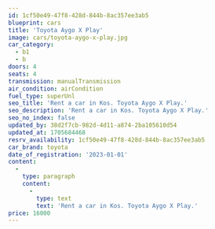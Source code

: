```yaml
---
id: 1cf50e49-47f8-428d-844b-8ac357ee3ab5
blueprint: cars
title: 'Toyota Aygo X Play'
image: cars/toyota-aygo-x-play.jpg
car_category:
  - b1
  - b
doors: 4
seats: 4
transmission: manualTransmission
air_condition: airCondition
fuel_type: superUnl
seo_title: 'Rent a car in Kos. Toyota Aygo X Play.'
seo_description: 'Rent a car in Kos. Toyota Aygo X Play.'
seo_no_index: false
updated_by: 38d2f7cb-982d-4d11-a874-2ba105610d54
updated_at: 1705684468
resrv_availability: 1cf50e49-47f8-428d-844b-8ac357ee3ab5
car_brand: toyota
date_of_registration: '2023-01-01'
content:
  -
    type: paragraph
    content:
      -
        type: text
        text: 'Rent a car in Kos. Toyota Aygo X Play.'
price: 16000
---
```

